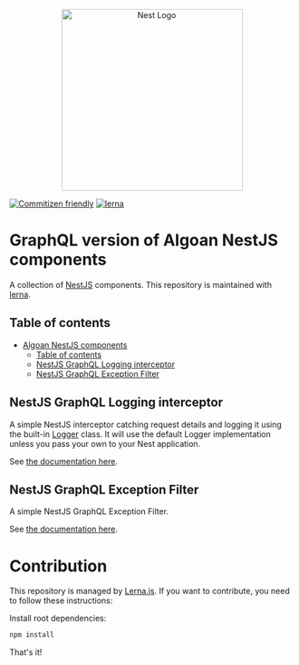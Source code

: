 <p align="center">
  <a href="http://nestjs.com"><img src="https://nestjs.com/img/logo_text.svg" alt="Nest Logo" width="320" /></a>
</p>


[![Commitizen friendly](https://img.shields.io/badge/commitizen-friendly-brightgreen.svg)](http://commitizen.github.io/cz-cli/)
[![lerna](https://img.shields.io/badge/maintained%20with-lerna-cc00ff.svg)](https://lerna.js.org/)

# GraphQL version of Algoan NestJS components

A collection of [NestJS](https://docs.nestjs.com) components. This repository is maintained with [lerna](https://github.com/lerna/lerna).

## Table of contents

- [Algoan NestJS components](#algoan-nestjs-components)
  - [Table of contents](#table-of-contents)
  - [NestJS GraphQL Logging interceptor](#nestjs-gql-logging-interceptor)
  - [NestJS GraphQL Exception Filter](#nestjs-gql-exception-filter)

## NestJS GraphQL Logging interceptor

A simple NestJS interceptor catching request details and logging it using the built-in [Logger](https://docs.nestjs.com/techniques/logger#logger) class. It will use the default Logger implementation unless you pass your own to your Nest application.

See [the documentation here](packages/gql-logging-interceptor/).

## NestJS GraphQL Exception Filter

A simple NestJS GraphQL Exception Filter.

See [the documentation here](packages/gql-exception-filter/).

# Contribution

This repository is managed by [Lerna.js](https://lerna.js.org). If you want to contribute, you need to follow these instructions:

Install root dependencies:

```bash
npm install
```

That's it!
